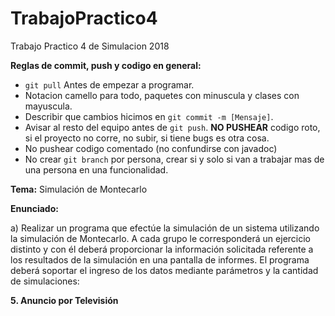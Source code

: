 # TrabajoPractico4
Trabajo Practico 4 de Simulacion 2018

**Reglas de commit, push y codigo en general:**
- `git pull` Antes de empezar a programar.
- Notacion camello para todo, paquetes con minuscula y clases con mayuscula.
- Describir que cambios hicimos en `git commit -m [Mensaje]`.
- Avisar al resto del equipo antes de `git push`. **NO PUSHEAR** codigo roto, si el proyecto no corre, no subir, si tiene bugs es otra cosa.
- No pushear codigo comentado (no confundirse con javadoc)
- No crear `git branch` por persona, crear si y solo si van a trabajar mas de una persona en una funcionalidad.

**Tema:** Simulación de Montecarlo

**Enunciado:**

a) Realizar un programa que efectúe la simulación de un sistema utilizando la simulación de Montecarlo. A cada grupo le corresponderá un ejercicio distinto y con él deberá proporcionar la información solicitada referente a los resultados de la simulación en una pantalla de informes. El programa deberá soportar el ingreso de los datos mediante parámetros y la cantidad de simulaciones:

**5. Anuncio por Televisión** 
